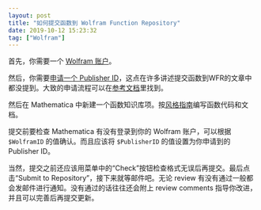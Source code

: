 ```yaml
---
layout: post
title: "如何提交函数到 Wolfram Function Repository"
date: 2019-10-12 15:23:32
tag: ["Wolfram"]
---
```


首先，你需要一个 [Wolfram 账户](https://account.wolfram.com/)。

<!--more-->

然后，你需要[申请一个 Publisher ID](https://datarepository.wolframcloud.com/request-publisher-id)，这点在许多讲述提交函数到WFR的文章中都没提到。大致的申请流程可以在[参考文档](https://reference.wolfram.com/language/workflow/AcquireAResourceSystemPublisherID.html)里找到。

然后在 Mathematica 中新建一个函数知识库项。按[风格指南](https://resources.wolframcloud.com/FunctionRepository/style-guidelines)编写函数代码和文档。

提交前要检查 Mathematica 有没有登录到你的 Wolfram 账户，可以根据 `$WolframID` 的值确认。而且应该将 `$PublisherID` 的值设置为你申请到的 Publisher ID。

当然，提交之前还应该用菜单中的“Check”按钮检查格式无误后再提交。最后点击“Submit to Repository”，接下来就等邮件吧。无论 review 有没有通过一般都会发邮件进行通知。没有通过的话往往还会附上 review comments 指导你改进，并且可以完善后再提交更新。
